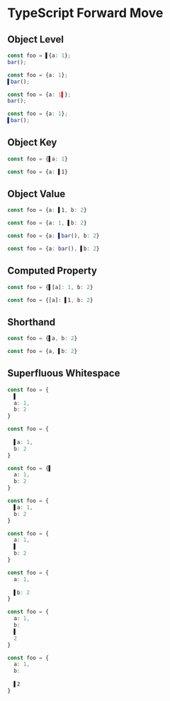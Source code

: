 # TypeScript Forward Move
## Object Level
```typescript
const foo = ▌{a: 1};
bar();
```
```typescript
const foo = {a: 1};
▌bar();
```

```typescript
const foo = {a: 1▌};
bar();
```
```typescript
const foo = {a: 1};
▌bar();
```

## Object Key
```typescript
const foo = {▌a: 1}
```
```typescript
const foo = {a: ▌1}
```

## Object Value
```typescript
const foo = {a: ▌1, b: 2}
```
```typescript
const foo = {a: 1, ▌b: 2}
```

```typescript
const foo = {a: ▌bar(), b: 2}
```
```typescript
const foo = {a: bar(), ▌b: 2}
```

## Computed Property
```typescript
const foo = {▌[a]: 1, b: 2}
```
```typescript
const foo = {[a]: ▌1, b: 2}
```

## Shorthand
```typescript
const foo = {▌a, b: 2}
```
```typescript
const foo = {a, ▌b: 2}
```

## Superfluous Whitespace
```typescript
const foo = {
  ▌
  a: 1,
  b: 2
}
```
```typescript
const foo = {
  
  ▌a: 1,
  b: 2
}
```

```typescript
const foo = {▌ 
  a: 1,
  b: 2
}
```
```typescript
const foo = { 
  ▌a: 1,
  b: 2
}
```

```typescript
const foo = {
  a: 1,
  ▌
  b: 2
}
```
```typescript
const foo = {
  a: 1,
  
  ▌b: 2
}
```

```typescript
const foo = {
  a: 1,
  b: 
  ▌
  2
}
```
```typescript
const foo = {
  a: 1,
  b: 
  
  ▌2
}
```
